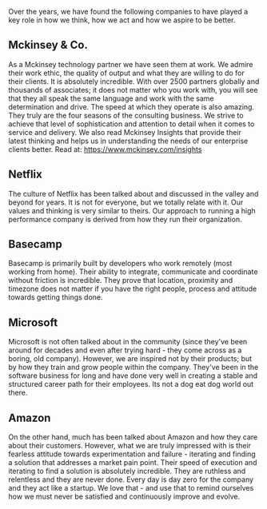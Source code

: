 Over the years, we have found the following companies to have played a key role in how we think, how we act and how we aspire to be better.

## Mckinsey & Co.
As a Mckinsey technology partner we have seen them at work. We admire their work ethic, the quality of output and what they are willing to do for their clients. It is absolutely incredible. With over 2500 partners globally and thousands of associates; it does not matter who you work with, you will see that they all speak the same language and work with the same determination and drive. The speed at which they operate is also amazing. They truly are the four seasons of the consulting business. We strive to achieve that level of sophistication and attention to detail when it comes to service and delivery. We also read Mckinsey Insights that provide their latest thinking and helps us in understanding the needs of our enterprise clients better. Read at: https://www.mckinsey.com/insights 

## Netflix
The culture of Netflix has been talked about and discussed in the valley and beyond for years. It is not for everyone, but we totally relate with it. Our values and thinking is very similar to theirs. Our approach to running a high performance company is derived from how they run their organization. 

## Basecamp
Basecamp is primarily built by developers who work remotely (most working from home). Their ability to integrate, communicate and coordinate without friction is incredible. They prove that location, proximity and timezone does not matter if you have the right people, process and attitude towards getting things done. 

## Microsoft
Microsoft is not often talked about in the community (since they've been around for decades and even after trying hard - they come across as a boring, old company). However, we are inspired not by their products; but by how they train and grow people within the company. They've been in the software business for long and have done very well in creating a stable and structured career path for their employees. Its not a dog eat dog world out there. 

## Amazon
On the other hand, much has been talked about Amazon and how they care about their customers. However, what we are truly impressed with is their fearless attitude towards experimentation and failure - iterating and finding a solution that addresses a market pain point. Their speed of execution and iterating to find a solution is absolutely incredible. They are ruthless and relentless and they are never done. Every day is day zero for the company and they act like a startup. We love that - and use that to remind ourselves how we must never be satisfied and continuously improve and evolve.

